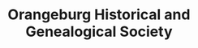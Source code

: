 ---
layout: repo
title: "Orangeburg Historical and Genealogical Society"
id: 2155
permalink: repos/2155/
---
